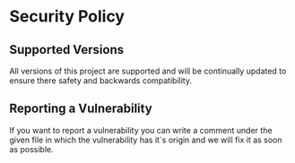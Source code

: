# Security Policy

## Supported Versions

All versions of this project are supported and will be continually updated to ensure there safety and backwards compatibility.

## Reporting a Vulnerability

If you want to report a vulnerability you can write a comment under the given file in which the vulnerability has it´s origin and we will fix it as soon as possible.
